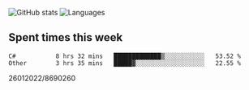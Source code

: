![GitHub stats](https://github-readme-stats.vercel.app/api?username=emipa606&theme=github_dark&show_icons=true) 
![Languages](https://github-readme-stats.vercel.app/api/top-langs/?username=emipa606&theme=github_dark&layout=compact)

## Spent times this week
<!--START_SECTION:waka-->

```text
C#           8 hrs 32 mins   █████████████▒░░░░░░░░░░░   53.52 %
Other        3 hrs 35 mins   █████▓░░░░░░░░░░░░░░░░░░░   22.55 %
```

<!--END_SECTION:waka-->


26012022/8690260
